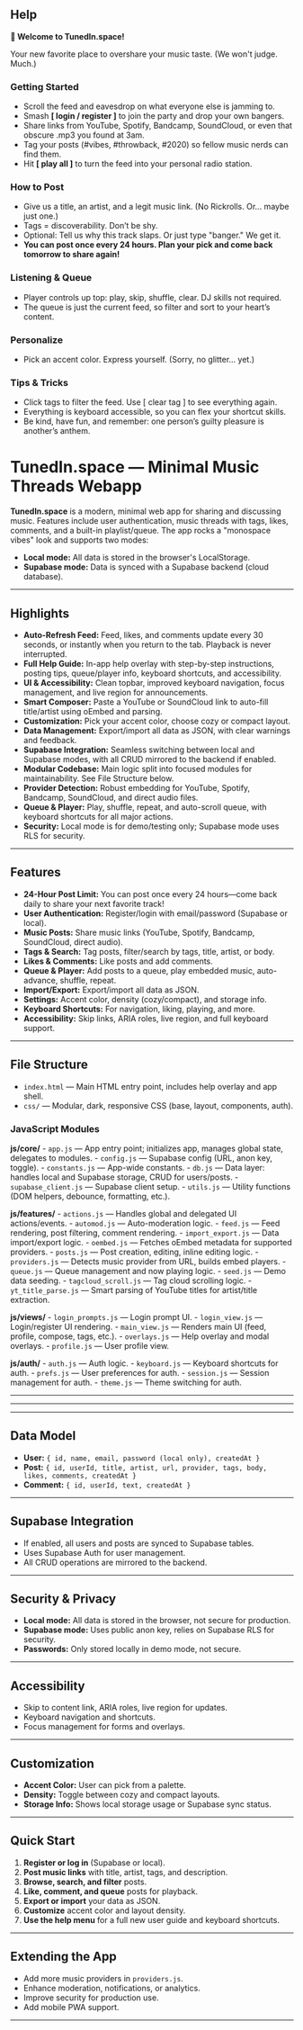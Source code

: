
## Help

**👋 Welcome to TunedIn.space!**

Your new favorite place to overshare your music taste. (We won't judge. Much.)

### Getting Started

- Scroll the feed and eavesdrop on what everyone else is jamming to.
- Smash **[ login / register ]** to join the party and drop your own bangers.
- Share links from YouTube, Spotify, Bandcamp, SoundCloud, or even that obscure .mp3 you found at 3am.
- Tag your posts (#vibes, #throwback, #2020) so fellow music nerds can find them.
- Hit **[ play all ]** to turn the feed into your personal radio station.


### How to Post

- Give us a title, an artist, and a legit music link. (No Rickrolls. Or... maybe just one.)
- Tags = discoverability. Don’t be shy.
- Optional: Tell us why this track slaps. Or just type "banger." We get it.
- **You can post once every 24 hours. Plan your pick and come back tomorrow to share again!**

### Listening & Queue

- Player controls up top: play, skip, shuffle, clear. DJ skills not required.
- The queue is just the current feed, so filter and sort to your heart’s content.

### Personalize

- Pick an accent color. Express yourself. (Sorry, no glitter... yet.)

### Tips & Tricks

- Click tags to filter the feed. Use [ clear tag ] to see everything again.
- Everything is keyboard accessible, so you can flex your shortcut skills.
- Be kind, have fun, and remember: one person’s guilty pleasure is another’s anthem.



# TunedIn.space — Minimal Music Threads Webapp

**TunedIn.space** is a modern, minimal web app for sharing and discussing music. Features include user authentication, music threads with tags, likes, comments, and a built-in playlist/queue. The app rocks a "monospace vibes" look and supports two modes:
- **Local mode:** All data is stored in the browser's LocalStorage.
- **Supabase mode:** Data is synced with a Supabase backend (cloud database).

---


## Highlights

- **Auto-Refresh Feed:** Feed, likes, and comments update every 30 seconds, or instantly when you return to the tab. Playback is never interrupted.
- **Full Help Guide:** In-app help overlay with step-by-step instructions, posting tips, queue/player info, keyboard shortcuts, and accessibility.
- **UI & Accessibility:** Clean topbar, improved keyboard navigation, focus management, and live region for announcements.
- **Smart Composer:** Paste a YouTube or SoundCloud link to auto-fill title/artist using oEmbed and parsing.
- **Customization:** Pick your accent color, choose cozy or compact layout.
- **Data Management:** Export/import all data as JSON, with clear warnings and feedback.
- **Supabase Integration:** Seamless switching between local and Supabase modes, with all CRUD mirrored to the backend if enabled.
- **Modular Codebase:** Main logic split into focused modules for maintainability. See File Structure below.
- **Provider Detection:** Robust embedding for YouTube, Spotify, Bandcamp, SoundCloud, and direct audio files.
- **Queue & Player:** Play, shuffle, repeat, and auto-scroll queue, with keyboard shortcuts for all major actions.
- **Security:** Local mode is for demo/testing only; Supabase mode uses RLS for security.

---


## Features

- **24-Hour Post Limit:** You can post once every 24 hours—come back daily to share your next favorite track!
- **User Authentication:** Register/login with email/password (Supabase or local).
- **Music Posts:** Share music links (YouTube, Spotify, Bandcamp, SoundCloud, direct audio).
- **Tags & Search:** Tag posts, filter/search by tags, title, artist, or body.
- **Likes & Comments:** Like posts and add comments.
- **Queue & Player:** Add posts to a queue, play embedded music, auto-advance, shuffle, repeat.
- **Import/Export:** Export/import all data as JSON.
- **Settings:** Accent color, density (cozy/compact), and storage info.
- **Keyboard Shortcuts:** For navigation, liking, playing, and more.
- **Accessibility:** Skip links, ARIA roles, live region, and full keyboard support.

---


## File Structure

- `index.html` — Main HTML entry point, includes help overlay and app shell.
- `css/` — Modular, dark, responsive CSS (base, layout, components, auth).

### JavaScript Modules

**js/core/**
	- `app.js` — App entry point; initializes app, manages global state, delegates to modules.
	- `config.js` — Supabase config (URL, anon key, toggle).
	- `constants.js` — App-wide constants.
	- `db.js` — Data layer: handles local and Supabase storage, CRUD for users/posts.
	- `supabase_client.js` — Supabase client setup.
	- `utils.js` — Utility functions (DOM helpers, debounce, formatting, etc.).

**js/features/**
	- `actions.js` — Handles global and delegated UI actions/events.
	- `automod.js` — Auto-moderation logic.
	- `feed.js` — Feed rendering, post filtering, comment rendering.
	- `import_export.js` — Data import/export logic.
	- `oembed.js` — Fetches oEmbed metadata for supported providers.
	- `posts.js` — Post creation, editing, inline editing logic.
	- `providers.js` — Detects music provider from URL, builds embed players.
	- `queue.js` — Queue management and now playing logic.
	- `seed.js` — Demo data seeding.
	- `tagcloud_scroll.js` — Tag cloud scrolling logic.
	- `yt_title_parse.js` — Smart parsing of YouTube titles for artist/title extraction.

**js/views/**
	- `login_prompts.js` — Login prompt UI.
	- `login_view.js` — Login/register UI rendering.
	- `main_view.js` — Renders main UI (feed, profile, compose, tags, etc.).
	- `overlays.js` — Help overlay and modal overlays.
	- `profile.js` — User profile view.

**js/auth/**
	- `auth.js` — Auth logic.
	- `keyboard.js` — Keyboard shortcuts for auth.
	- `prefs.js` — User preferences for auth.
	- `session.js` — Session management for auth.
	- `theme.js` — Theme switching for auth.

---

---

---

## Data Model

- **User:** `{ id, name, email, password (local only), createdAt }`
- **Post:** `{ id, userId, title, artist, url, provider, tags, body, likes, comments, createdAt }`
- **Comment:** `{ id, userId, text, createdAt }`

---

## Supabase Integration

- If enabled, all users and posts are synced to Supabase tables.
- Uses Supabase Auth for user management.
- All CRUD operations are mirrored to the backend.

---

## Security & Privacy

- **Local mode:** All data is stored in the browser, not secure for production.
- **Supabase mode:** Uses public anon key, relies on Supabase RLS for security.
- **Passwords:** Only stored locally in demo mode, not secure.

---

## Accessibility

- Skip to content link, ARIA roles, live region for updates.
- Keyboard navigation and shortcuts.
- Focus management for forms and overlays.

---

## Customization

- **Accent Color:** User can pick from a palette.
- **Density:** Toggle between cozy and compact layouts.
- **Storage Info:** Shows local storage usage or Supabase sync status.

---

## Quick Start

1. **Register or log in** (Supabase or local).
2. **Post music links** with title, artist, tags, and description.
3. **Browse, search, and filter** posts.
4. **Like, comment, and queue** posts for playback.
5. **Export or import** your data as JSON.
6. **Customize** accent color and layout density.
7. **Use the help menu** for a full new user guide and keyboard shortcuts.

---

## Extending the App

- Add more music providers in `providers.js`.
- Enhance moderation, notifications, or analytics.
- Improve security for production use.
- Add mobile PWA support.

---

